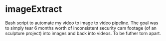 # imageExtract
Bash script to automate my video to image to video pipeline. 
The goal was to simply tear 6 months worth of inconsistent security 
cam footage (of an sculpture project) into images and back into videos.
To be futher torn apart.
